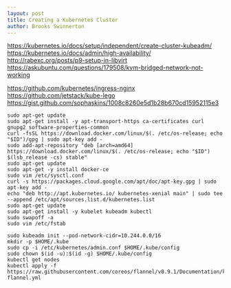 ```yaml
---
layout: post
title: Creating a Kubernetes Cluster
author: Brooks Swinnerton
---
```


https://kubernetes.io/docs/setup/independent/create-cluster-kubeadm/
https://kubernetes.io/docs/admin/high-availability/
http://rabexc.org/posts/p9-setup-in-libvirt
https://askubuntu.com/questions/179508/kvm-bridged-network-not-working

https://github.com/kubernetes/ingress-nginx
https://github.com/jetstack/kube-lego
https://gist.github.com/sophaskins/1008c8260e5d1b28b670cd15952115e3

```
sudo apt-get update
sudo apt-get install -y apt-transport-https ca-certificates curl gnupg2 software-properties-common
curl -fsSL https://download.docker.com/linux/$(. /etc/os-release; echo "$ID")/gpg | sudo apt-key add -
sudo add-apt-repository "deb [arch=amd64] https://download.docker.com/linux/$(. /etc/os-release; echo "$ID") $(lsb_release -cs) stable"
sudo apt-get update
sudo apt-get -y install docker-ce
sudo vim /etc/sysctl.conf
curl -s https://packages.cloud.google.com/apt/doc/apt-key.gpg | sudo apt-key add -
echo "deb http://apt.kubernetes.io/ kubernetes-xenial main" | sudo tee --append /etc/apt/sources.list.d/kubernetes.list
sudo apt-get update
sudo apt-get install -y kubelet kubeadm kubectl
sudo swapoff -a
sudo vim /etc/fstab

sudo kubeadm init --pod-network-cidr=10.244.0.0/16
mkdir -p $HOME/.kube
sudo cp -i /etc/kubernetes/admin.conf $HOME/.kube/config
sudo chown $(id -u):$(id -g) $HOME/.kube/config
kubectl get nodes
kubectl apply -f https://raw.githubusercontent.com/coreos/flannel/v0.9.1/Documentation/kube-flannel.yml
```
